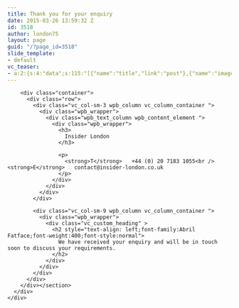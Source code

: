 ```yaml
---
title: Thank you for your enquiry
date: 2015-03-26 13:59:32 Z
id: 3518
author: london75
layout: page
guid: "/?page_id=3518"
slide_template:
- default
vc_teaser:
- a:2:{s:4:"data";s:115:"[{"name":"title","link":"post"},{"name":"image","image":"featured","link":"none"},{"name":"text","mode":"excerpt"}]";s:7:"bgcolor";s:0:"";}
---
```


<section class="wpb\_row block vc\_row-fluid">

<div class="container">
  <div class="row">
    <div class="vc_col-sm-12 wpb_column vc_column_container ">
      <div class="wpb_wrapper">
        <section class="wpb_row block vc_inner vc_row-fluid">

        <div class="container">
          <div class="row">
            <div class="vc_col-sm-3 wpb_column vc_column_container ">
              <div class="wpb_wrapper">
                <div class="wpb_text_column wpb_content_element ">
                  <div class="wpb_wrapper">
                    <h3>
                      Insider London
                    </h3>

                    <p>
                      <strong>T</strong>   +44 (0) 20 7183 1055<br /> <strong>E</strong>   contact@insider-london.co.uk
                    </p>
                  </div>
                </div>
              </div>
            </div>

            <div class="vc_col-sm-9 wpb_column vc_column_container ">
              <div class="wpb_wrapper">
                <div class="vc_custom_heading" >
                  <h2 style="text-align: left;font-family:Abril Fatface;font-weight:400;font-style:normal">
                    We have received your enquiry and will be in touch soon to discuss your requirements.
                  </h2>
                </div>
              </div>
            </div>
          </div>
        </div></section>
      </div>
    </div>
  </div>
</div></section>
